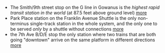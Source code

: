 - The Smith/9th street stop on the G line in Gowanus is the *highest rapid transit station in the world* (at 87.5 feet above ground level) [more](https://en.wikipedia.org/wiki/Smith%E2%80%93Ninth_Streets_station)
- Park Place station on the Franklin Avenue Shuttle is the only non-terminus single-track station in the whole system, and the only one to be served *only* by a shuttle without connections [more](https://en.wikipedia.org/wiki/Park_Place_station_(BMT_Franklin_Avenue_Line))
- the 7th Ave B/D/E stop the only station where two trains that are both going "downtown" arrive on the same platform in different directions [more](https://en.wikipedia.org/wiki/Seventh_Avenue_station_(IND_lines))
